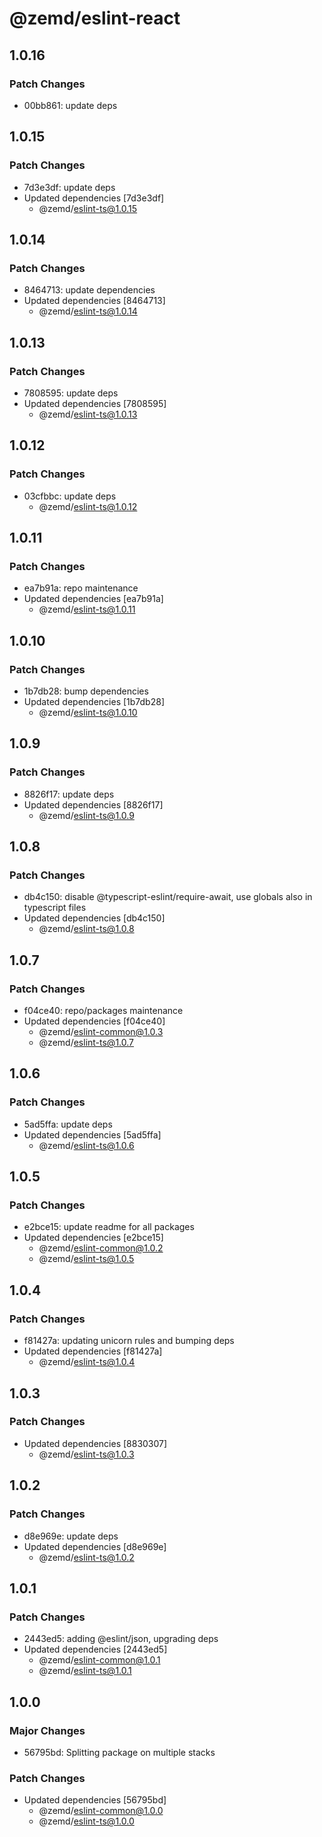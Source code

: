 # @zemd/eslint-react

## 1.0.16

### Patch Changes

- 00bb861: update deps

## 1.0.15

### Patch Changes

- 7d3e3df: update deps
- Updated dependencies [7d3e3df]
  - @zemd/eslint-ts@1.0.15

## 1.0.14

### Patch Changes

- 8464713: update dependencies
- Updated dependencies [8464713]
  - @zemd/eslint-ts@1.0.14

## 1.0.13

### Patch Changes

- 7808595: update deps
- Updated dependencies [7808595]
  - @zemd/eslint-ts@1.0.13

## 1.0.12

### Patch Changes

- 03cfbbc: update deps
  - @zemd/eslint-ts@1.0.12

## 1.0.11

### Patch Changes

- ea7b91a: repo maintenance
- Updated dependencies [ea7b91a]
  - @zemd/eslint-ts@1.0.11

## 1.0.10

### Patch Changes

- 1b7db28: bump dependencies
- Updated dependencies [1b7db28]
  - @zemd/eslint-ts@1.0.10

## 1.0.9

### Patch Changes

- 8826f17: update deps
- Updated dependencies [8826f17]
  - @zemd/eslint-ts@1.0.9

## 1.0.8

### Patch Changes

- db4c150: disable @typescript-eslint/require-await, use globals also in typescript files
- Updated dependencies [db4c150]
  - @zemd/eslint-ts@1.0.8

## 1.0.7

### Patch Changes

- f04ce40: repo/packages maintenance
- Updated dependencies [f04ce40]
  - @zemd/eslint-common@1.0.3
  - @zemd/eslint-ts@1.0.7

## 1.0.6

### Patch Changes

- 5ad5ffa: update deps
- Updated dependencies [5ad5ffa]
  - @zemd/eslint-ts@1.0.6

## 1.0.5

### Patch Changes

- e2bce15: update readme for all packages
- Updated dependencies [e2bce15]
  - @zemd/eslint-common@1.0.2
  - @zemd/eslint-ts@1.0.5

## 1.0.4

### Patch Changes

- f81427a: updating unicorn rules and bumping deps
- Updated dependencies [f81427a]
  - @zemd/eslint-ts@1.0.4

## 1.0.3

### Patch Changes

- Updated dependencies [8830307]
  - @zemd/eslint-ts@1.0.3

## 1.0.2

### Patch Changes

- d8e969e: update deps
- Updated dependencies [d8e969e]
  - @zemd/eslint-ts@1.0.2

## 1.0.1

### Patch Changes

- 2443ed5: adding @eslint/json, upgrading deps
- Updated dependencies [2443ed5]
  - @zemd/eslint-common@1.0.1
  - @zemd/eslint-ts@1.0.1

## 1.0.0

### Major Changes

- 56795bd: Splitting package on multiple stacks

### Patch Changes

- Updated dependencies [56795bd]
  - @zemd/eslint-common@1.0.0
  - @zemd/eslint-ts@1.0.0
